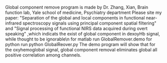 Global component remove program is made by Dr. Zhang, Xian,  Brain function lab, Yale school of medicine, Psychiatry department
Please site my paper: "Separation of the global and local components in functional near-infrared spectroscopy signals using principal component spatial filtering"
and "Signal processing of functional NIRS data acquired during overt speaking" ,which indicats the exist of global component in dexoyHb signal, while thought to be ignorable\n
for matlab run
GlobalRemover.demo
for python run
python GlobalReover.py
The demo program will show that for the oxyhemoglobal signal, global component removal eliminates global all positive correlation among channels.

